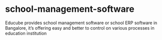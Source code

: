 # school-management-software
Educube provides school management software or school ERP software in Bangalore, it’s offering easy and better to control on various processes in education institution
